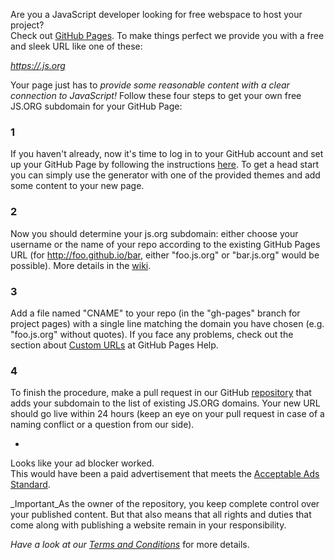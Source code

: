 Are you a JavaScript developer looking for free webspace to host your project?  
Check out [GitHub Pages](https://pages.github.com/ "GitHub Pages"). To make things perfect we provide you with a free and sleek URL like one of these:

[_https://.js.org_](_https://.js.org_)

Your page just has to _provide some reasonable content with a clear connection to JavaScript!_ Follow these four steps to get your own free JS.ORG subdomain for your GitHub Page:

### 1

If you haven't already, now it's time to log in to your GitHub account and set up your GitHub Page by following the instructions [here](https://pages.github.com/ "GitHub Pages"). To get a head start you can simply use the generator with one of the provided themes and add some content to your new page.

### 2

Now you should determine your js.org subdomain: either choose your username or the name of your repo according to the existing GitHub Pages URL (for http://foo.github.io/bar, either "foo.js.org" or "bar.js.org" would be possible). More details in the [wiki](https://github.com/js-org/js.org/wiki "JS.ORG's Wiki").

### 3

Add a file named "CNAME" to your repo (in the "gh-pages" branch for project pages) with a single line matching the domain you have chosen (e.g. "foo.js.org" without quotes). If you face any problems, check out the section about [Custom URLs](https://help.github.com/articles/setting-up-a-custom-domain-with-github-pages/#creating-and-committing-a-cname-file "GitHub Pages Help") at GitHub Pages Help.

### 4

To finish the procedure, make a pull request in our GitHub [repository](https://github.com/js-org/js.org/tree/master "JS.ORGs repository") that adds your subdomain to the list of existing JS.ORG domains. Your new URL should go live within 24 hours (keep an eye on your pull request in case of a naming conflict or a question from our side).

-

Looks like your ad blocker worked.  
This would have been a paid advertisement that meets the [Acceptable Ads Standard](https://acceptableads.com/standard/ "Acceptable Ads Standard").

\_Important_As the owner of the repository, you keep complete control over your published content. But that also means that all rights and duties that come along with publishing a website remain in your responsibility.

_Have a look at our [Terms and Conditions](https://js.org/terms.html "Terms and Conditions")_ for more details.
